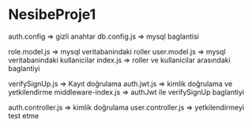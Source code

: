 # NesibeProje1

auth.config    =>  gizli anahtar 
db.config.js   =>  mysql baglantisi

role.model.js  =>  mysql veritabanindaki roller
user.model.js  =>  mysql veritabanindaki kullanicilar
index.js       =>  roller ve kullanicilar arasındaki baglantiyi 

verifySignUp.js => Kayıt doğrulama
auth.jwt.js     => kimlik doğrulama ve yetkilendirme
middleware-index.js  => authJwt ile verifySignUp baglantiyi 

auth.controller.js   => kimlik doğrulama
user.controller.js   => yetkilendirmeyi test etme